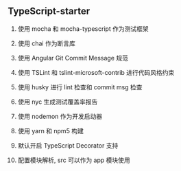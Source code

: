 ## TypeScript-starter

1. 使用 mocha 和 mocha-typescript 作为测试框架

2. 使用 chai 作为断言库

3. 使用 Angular Git Commit Message 规范

4. 使用 TSLint 和 tslint-microsoft-contrib 进行代码风格约束

5. 使用 husky 进行 lint 检查和 commit msg 检查

6. 使用 nyc 生成测试覆盖率报告

7. 使用 nodemon 作为开发启动器

8. 使用 yarn 和 npm5 构建

9. 默认开启 TypeScript Decorator 支持

10. 配置模块解析, src 可以作为 app 模块使用
